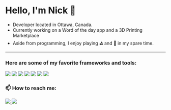 <h1>
  Hello, I'm Nick 👋
</h1>

- Developer located in Ottawa, Canada.
- Currently working on a Word of the day app and a 3D Printing Marketplace
- Aside from programming, I enjoy playing ⛳ and 🏒 in my spare time.

<hr>
<h3>
  Here are some of my favorite frameworks and tools: <br>
</h3>
  <p>
  <img src="https://img.shields.io/badge/.NET-512BD4?style=for-the-badge&logo=dotnet&logoColor=white" />
  <img src="https://img.shields.io/badge/Angular-DD0031?style=for-the-badge&logo=angular&logoColor=white"/>
  <img src="https://img.shields.io/badge/Flask-000000?style=for-the-badge&logo=flask&logoColor=white"/>
  <img src="https://img.shields.io/badge/Docker-2CA5E0?style=for-the-badge&logo=docker&logoColor=white"/>
  <img src="https://img.shields.io/badge/windows-%230078D6.svg?&style=for-the-badge&logo=windows&logoColor=white" />
  <img src="https://img.shields.io/badge/mac%20os-000000?style=for-the-badge&logo=apple&logoColor=white" />
  <img src="https://img.shields.io/badge/Linux-FCC624?style=for-the-badge&logo=linux&logoColor=black" />
</p>


<h3>
📫 How to reach me:

</h3>
<a href="mailto:nick.leguerrier@outlook.com">
  <img src="https://img.shields.io/badge/Microsoft_Outlook-0078D4?style=for-the-badge&logo=microsoft-outlook&logoColor=white"/> 
</a>
<a href="https://www.linkedin.com/in/nick-leguerrier/">
    <img src="https://img.shields.io/badge/LinkedIn-0077B5?style=for-the-badge&logo=linkedin&logoColor=white"/>
</a>


